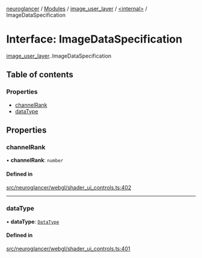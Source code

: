 [neuroglancer](../README.md) / [Modules](../modules.md) / [image\_user\_layer](../modules/image_user_layer.md) / [<internal\>](../modules/image_user_layer._internal_.md) / ImageDataSpecification

# Interface: ImageDataSpecification

[image_user_layer](../modules/image_user_layer.md).[<internal>](../modules/image_user_layer._internal_.md).ImageDataSpecification

## Table of contents

### Properties

- [channelRank](image_user_layer._internal_.ImageDataSpecification.md#channelrank)
- [dataType](image_user_layer._internal_.ImageDataSpecification.md#datatype)

## Properties

### channelRank

• **channelRank**: `number`

#### Defined in

[src/neuroglancer/webgl/shader_ui_controls.ts:402](https://github.com/ActiveBrainAtlas2/neuroglancer/blob/540617bc/src/neuroglancer/webgl/shader_ui_controls.ts#L402)

___

### dataType

• **dataType**: [`DataType`](../enums/image_user_layer._internal_.DataType.md)

#### Defined in

[src/neuroglancer/webgl/shader_ui_controls.ts:401](https://github.com/ActiveBrainAtlas2/neuroglancer/blob/540617bc/src/neuroglancer/webgl/shader_ui_controls.ts#L401)
